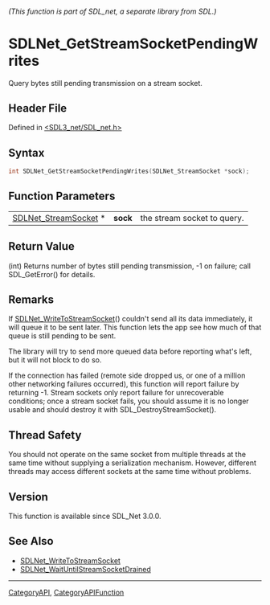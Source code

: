 ###### (This function is part of SDL_net, a separate library from SDL.)
# SDLNet_GetStreamSocketPendingWrites

Query bytes still pending transmission on a stream socket.

## Header File

Defined in [<SDL3_net/SDL_net.h>](https://github.com/libsdl-org/SDL_net/blob/main/include/SDL3_net/SDL_net.h)

## Syntax

```c
int SDLNet_GetStreamSocketPendingWrites(SDLNet_StreamSocket *sock);
```

## Function Parameters

|                                              |          |                             |
| -------------------------------------------- | -------- | --------------------------- |
| [SDLNet_StreamSocket](SDLNet_StreamSocket) * | **sock** | the stream socket to query. |

## Return Value

(int) Returns number of bytes still pending transmission, -1 on failure;
call SDL_GetError() for details.

## Remarks

If [SDLNet_WriteToStreamSocket](SDLNet_WriteToStreamSocket)() couldn't send
all its data immediately, it will queue it to be sent later. This function
lets the app see how much of that queue is still pending to be sent.

The library will try to send more queued data before reporting what's left,
but it will not block to do so.

If the connection has failed (remote side dropped us, or one of a million
other networking failures occurred), this function will report failure by
returning -1. Stream sockets only report failure for unrecoverable
conditions; once a stream socket fails, you should assume it is no longer
usable and should destroy it with SDL_DestroyStreamSocket().

## Thread Safety

You should not operate on the same socket from multiple threads at the same
time without supplying a serialization mechanism. However, different
threads may access different sockets at the same time without problems.

## Version

This function is available since SDL_Net 3.0.0.

## See Also

- [SDLNet_WriteToStreamSocket](SDLNet_WriteToStreamSocket)
- [SDLNet_WaitUntilStreamSocketDrained](SDLNet_WaitUntilStreamSocketDrained)

----
[CategoryAPI](CategoryAPI), [CategoryAPIFunction](CategoryAPIFunction)

